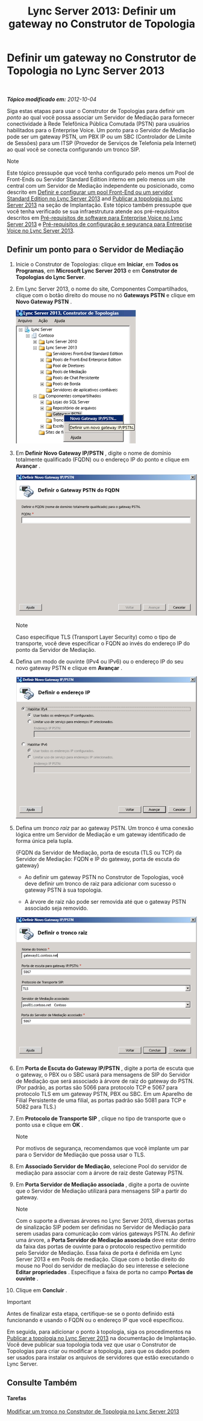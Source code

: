 ﻿---
title: 'Lync Server 2013: Definir um gateway no Construtor de Topologia'
TOCTitle: Definir um gateway no Construtor de Topologia
ms:assetid: 456e5a96-d9f6-42a6-862c-a69464391628
ms:mtpsurl: https://technet.microsoft.com/pt-br/library/Gg425945(v=OCS.15)
ms:contentKeyID: 49306562
ms.date: 05/19/2016
mtps_version: v=OCS.15
ms.translationtype: HT
---

# Definir um gateway no Construtor de Topologia no Lync Server 2013

 

_**Tópico modificado em:** 2012-10-04_

Siga estas etapas para usar o Construtor de Topologias para definir um *ponto* ao qual você possa associar um Servidor de Mediação para fornecer conectividade à Rede Telefônica Pública Comutada (PSTN) para usuários habilitados para o Enterprise Voice. Um ponto para o Servidor de Mediação pode ser um gateway PSTN, um PBX IP ou um SBC (Controlador de Limite de Sessões) para um ITSP (Provedor de Serviços de Telefonia pela Internet) ao qual você se conecta configurando um tronco SIP.

> [!NOTE]  
> Este tópico pressupõe que você tenha configurado pelo menos um Pool de Front-Ends ou Servidor Standard Edition interno em pelo menos um site central com um Servidor de Mediação independente ou posicionado, como descrito em <a href="lync-server-2013-define-and-configure-a-front-end-pool-or-standard-edition-server.md">Definir e configurar um pool Front-End ou um servidor Standard Edition no Lync Server 2013</a> and <a href="lync-server-2013-publish-the-topology.md">Publicar a topologia no Lync Server 2013</a> na seção de Implantação. Este tópico também pressupõe que você tenha verificado se sua infraestrutura atende aos pré-requisitos descritos em <a href="lync-server-2013-software-prerequisites-for-enterprise-voice.md">Pré-requisitos de software para Enterprise Voice no Lync Server 2013</a> e <a href="lync-server-2013-security-and-configuration-prerequisites-for-enterprise-voice.md">Pré-requisitos de configuração e segurança para Entreprise Voice no Lync Server 2013</a>.

## Definir um ponto para o Servidor de Mediação

1.  Inicie o Construtor de Topologias: clique em **Iniciar**, em **Todos os Programas**, em **Microsoft Lync Server 2013** e em **Construtor de Topologias do Lync Server**.

2.  Em Lync Server 2013, o nome do site, Componentes Compartilhados, clique com o botão direito do mouse no nó **Gateways PSTN** e clique em **Novo Gateway PSTN** .
    
    ![Lync Server 2013 de Construtor de Topologia](images/Gg425945.d898c3c1-8798-4b74-8f02-b994ef3db4c1(OCS.15).png "Lync Server 2013 de Construtor de Topologia")

3.  Em **Definir Novo Gateway IP/PSTN** , digite o nome de domínio totalmente qualificado (FQDN) ou o endereço IP do ponto e clique em **Avançar** .
    
    ![Gateway IP/PSTN](images/Gg425945.8017ba5e-41bc-48d4-97d9-fd306cd322b8(OCS.15).png "Gateway IP/PSTN")
    
    > [!NOTE]  
    > Caso especifique TLS (Transport Layer Security) como o tipo de transporte, você deve especificar o FQDN ao invés do endereço IP do ponto da Servidor de Mediação.

4.  Defina um modo de ouvinte (IPv4 ou IPv6) ou o endereço IP do seu novo gateway PSTN e clique em **Avançar** .
    
    ![Endereço de IP](images/Gg425945.c7fc0d12-adc8-45a7-aca1-b376e1d2fcec(OCS.15).png "Endereço de IP")

5.  Defina um *tronco raiz* par ao gateway PSTN. Um tronco é uma conexão lógica entre um Servidor de Mediação e um gateway identificado de forma única pela tupla.
    
    {FQDN da Servidor de Mediação, porta de escuta (TLS ou TCP) da Servidor de Mediação: FQDN e IP do gateway, porta de escuta do gateway}
    
      - Ao definir um gateway PSTN no Construtor de Topologias, você deve definir um tronco de raiz para adicionar com sucesso o gateway PSTN à sua topologia.
    
      - A árvore de raiz não pode ser removida até que o gateway PSTN associado seja removido.
    
    ![Definir gateway: tronco raiz](images/Gg425945.3b030757-eb35-4616-bb6b-74ee67507e3d(OCS.15).png "Definir gateway: tronco raiz")

6.  Em **Porta de Escuta do Gateway IP/PSTN** , digite a porta de escuta que o gateway, o PBX ou o SBC usará para mensagens de SIP do Servidor de Mediação que será associado à árvore de raiz do gateway do PSTN. (Por padrão, as portas são 5066 para protocolo TCP e 5067 para protocolo TLS em um gateway PSTN, PBX ou SBC. Em um Aparelho de Filial Persistente de uma filial, as portas padrão são 5081 para TCP e 5082 para TLS.)

7.  Em **Protocolo de Transporte SIP** , clique no tipo de transporte que o ponto usa e clique em **OK** .
    
    > [!NOTE]  
    > Por motivos de segurança, recomendamos que você implante um par para o Servidor de Mediação que possa usar o TLS.

8.  Em **Associado Servidor de Mediação**, selecione Pool do servidor de mediação para associar com a árvore de raiz deste Gateway PSTN.

9.  Em **Porta Servidor de Mediação associada** , digite a porta de ouvinte que o Servidor de Mediação utilizará para mensagens SIP a partir do gateway.
    
    > [!NOTE]  
    > Com o suporte a diversas árvores no Lync Server 2013, diversas portas de sinalização SIP podem ser definidas no Servidor de Mediação para serem usadas para comunicação com vários gateways PSTN. Ao definir uma árvore, a <strong>Porta Servidor de Mediação associada</strong> deve estar dentro da faixa das portas de ouvinte para o protocolo respectivo permitido pelo Servidor de Mediação. Essa faixa de porta é definida em Lync Server 2013 e em Pools de mediação. Clique com o botão direito do mouse no Pool do servidor de mediação do seu interesse e selecione <strong>Editar propriedades</strong> . Especifique a faixa de porta no campo <strong>Portas de ouvinte</strong> .

10. Clique em **Concluir** .

> [!IMPORTANT]  
> Antes de finalizar esta etapa, certifique-se se o ponto definido está funcionando e usando o FQDN ou o endereço IP que você especificou.

Em seguida, para adicionar o ponto à topologia, siga os procedimentos na [Publicar a topologia no Lync Server 2013](lync-server-2013-publish-the-topology.md) na documentação de Implantação. Você deve publicar sua topologia toda vez que usar o Construtor de Topologias para criar ou modificar a topologia, para que os dados podem ser usados para instalar os arquivos de servidores que estão executando o Lync Server.

## Consulte Também

#### Tarefas

[Modificar um tronco no Construtor de Topologia no Lync Server 2013](lync-server-2013-modify-a-trunk-in-topology-builder.md)


